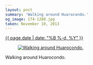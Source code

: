```yaml
---
layout: post
summary: 'Walking around Huarocondo.'
og_image: 174-1280.jpg
taken: November 10, 2013
---
```


<div class="post">
 <time>
  <a href="/174">
   {{ page.date | date: "%B %-d, %Y" }}
  </a>
 </time>
 <a href="/174">
  <figure data-taken="11/10/2013">
   <img alt="Walking around Huarocondo." sizes="(min-width: 700px) 50vw, calc(100vw - 2rem)" src="{{ site.assets_url }}/174-640.jpg" srcset="{{ site.assets_url }}/174-1280.jpg 1280w, {{ site.assets_url }}/174-960.jpg 960w, {{ site.assets_url }}/174-640.jpg 640w, {{ site.assets_url }}/174-320.jpg 320w"/>
  </figure>
 </a>
 <span>
  Walking around Huarocondo.
 </span>
</div>
